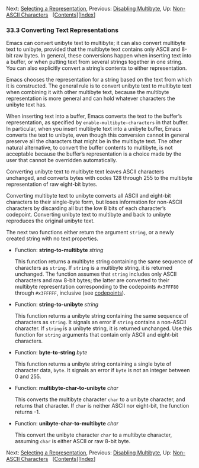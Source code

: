 

Next: [Selecting a Representation](Selecting-a-Representation.html), Previous: [Disabling Multibyte](Disabling-Multibyte.html), Up: [Non-ASCII Characters](Non_002dASCII-Characters.html)   \[[Contents](index.html#SEC_Contents "Table of contents")]\[[Index](Index.html "Index")]

### 33.3 Converting Text Representations

Emacs can convert unibyte text to multibyte; it can also convert multibyte text to unibyte, provided that the multibyte text contains only ASCII and 8-bit raw bytes. In general, these conversions happen when inserting text into a buffer, or when putting text from several strings together in one string. You can also explicitly convert a string’s contents to either representation.

Emacs chooses the representation for a string based on the text from which it is constructed. The general rule is to convert unibyte text to multibyte text when combining it with other multibyte text, because the multibyte representation is more general and can hold whatever characters the unibyte text has.

When inserting text into a buffer, Emacs converts the text to the buffer’s representation, as specified by `enable-multibyte-characters` in that buffer. In particular, when you insert multibyte text into a unibyte buffer, Emacs converts the text to unibyte, even though this conversion cannot in general preserve all the characters that might be in the multibyte text. The other natural alternative, to convert the buffer contents to multibyte, is not acceptable because the buffer’s representation is a choice made by the user that cannot be overridden automatically.

Converting unibyte text to multibyte text leaves ASCII characters unchanged, and converts bytes with codes 128 through 255 to the multibyte representation of raw eight-bit bytes.

Converting multibyte text to unibyte converts all ASCII and eight-bit characters to their single-byte form, but loses information for non-ASCII characters by discarding all but the low 8 bits of each character’s codepoint. Converting unibyte text to multibyte and back to unibyte reproduces the original unibyte text.

The next two functions either return the argument `string`, or a newly created string with no text properties.

*   Function: **string-to-multibyte** *string*

    This function returns a multibyte string containing the same sequence of characters as `string`. If `string` is a multibyte string, it is returned unchanged. The function assumes that `string` includes only ASCII characters and raw 8-bit bytes; the latter are converted to their multibyte representation corresponding to the codepoints `#x3FFF80` through `#x3FFFFF`, inclusive (see [codepoints](Text-Representations.html)).

<!---->

*   Function: **string-to-unibyte** *string*

    This function returns a unibyte string containing the same sequence of characters as `string`. It signals an error if `string` contains a non-ASCII character. If `string` is a unibyte string, it is returned unchanged. Use this function for `string` arguments that contain only ASCII and eight-bit characters.

<!---->

*   Function: **byte-to-string** *byte*

    This function returns a unibyte string containing a single byte of character data, `byte`. It signals an error if `byte` is not an integer between 0 and 255.

<!---->

*   Function: **multibyte-char-to-unibyte** *char*

    This converts the multibyte character `char` to a unibyte character, and returns that character. If `char` is neither ASCII nor eight-bit, the function returns -1.

<!---->

*   Function: **unibyte-char-to-multibyte** *char*

    This convert the unibyte character `char` to a multibyte character, assuming `char` is either ASCII or raw 8-bit byte.

Next: [Selecting a Representation](Selecting-a-Representation.html), Previous: [Disabling Multibyte](Disabling-Multibyte.html), Up: [Non-ASCII Characters](Non_002dASCII-Characters.html)   \[[Contents](index.html#SEC_Contents "Table of contents")]\[[Index](Index.html "Index")]
